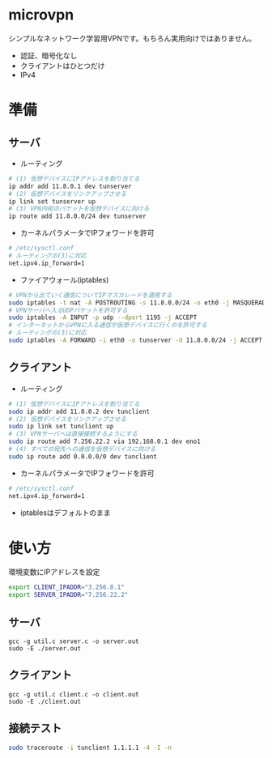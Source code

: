 # microvpn

シンプルなネットワーク学習用VPNです。もちろん実用向けではありません。

- 認証、暗号化なし
- クライアントはひとつだけ
- IPv4

# 準備

## サーバ

* ルーティング

```sh
# (1) 仮想デバイスにIPアドレスを割り当てる
ip addr add 11.8.0.1 dev tunserver
# (2) 仮想デバイスをリンクアップさせる
ip link set tunserver up
# (3) VPN内宛のパケットを仮想デバイスに向ける
ip route add 11.8.0.0/24 dev tunserver
```

* カーネルパラメータでIPフォワードを許可

```sh
# /etc/sysctl.conf
# ルーティングの(3)に対応
net.ipv4.ip_forward=1
```

* ファイアウォール(iptables)

```sh
# VPNから出ていく通信についてIPマスカレードを適用する
sudo iptables -t nat -A POSTROUTING -s 11.8.0.0/24 -o eth0 -j MASQUERADE
# VPNサーバへ入るUDPパケットを許可する
sudo iptables -A INPUT -p udp --dport 1195 -j ACCEPT
# インターネットからVPNに入る通信が仮想デバイスに行くのを許可する
# ルーティングの(3)に対応
sudo iptables -A FORWARD -i eth0 -o tunserver -d 11.8.0.0/24 -j ACCEPT
```


## クライアント

* ルーティング

```sh
# (1) 仮想デバイスにIPアドレスを割り当てる
sudo ip addr add 11.8.0.2 dev tunclient
# (2) 仮想デバイスをリンクアップさせる
sudo ip link set tunclient up
# (3) VPNサーバへは直接接続するようにする
sudo ip route add 7.256.22.2 via 192.168.0.1 dev eno1
# (4) すべての宛先への通信を仮想デバイスに向ける
sudo ip route add 0.0.0.0/0 dev tunclient
```

* カーネルパラメータでIPフォワードを許可

```sh
# /etc/sysctl.conf
net.ipv4.ip_forward=1
```

* iptablesはデフォルトのまま

# 使い方

環境変数にIPアドレスを設定

```sh
export CLIENT_IPADDR="3.256.8.1"
export SERVER_IPADDR="7.256.22.2"
```

## サーバ

```
gcc -g util.c server.c -o server.out
sudo -E ./server.out
```

## クライアント

```
gcc -g util.c client.c -o client.out
sudo -E ./client.out
```

## 接続テスト

```sh
sudo traceroute -i tunclient 1.1.1.1 -4 -I -n
```
